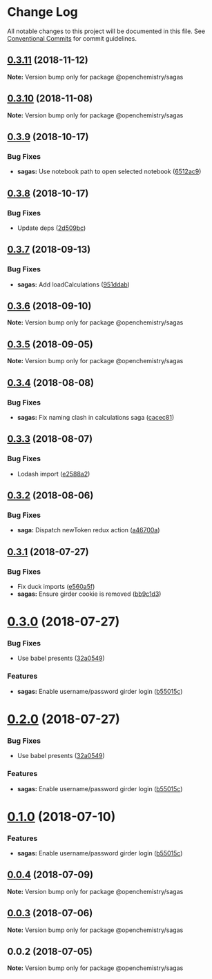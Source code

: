 # Change Log

All notable changes to this project will be documented in this file.
See [Conventional Commits](https://conventionalcommits.org) for commit guidelines.

## [0.3.11](https://github.com/OpenChemistry/oc-web-components/compare/@openchemistry/sagas@0.3.10...@openchemistry/sagas@0.3.11) (2018-11-12)

**Note:** Version bump only for package @openchemistry/sagas





## [0.3.10](https://github.com/OpenChemistry/oc-web-components/compare/@openchemistry/sagas@0.3.9...@openchemistry/sagas@0.3.10) (2018-11-08)

**Note:** Version bump only for package @openchemistry/sagas





## [0.3.9](https://github.com/OpenChemistry/oc-web-components/compare/@openchemistry/sagas@0.3.8...@openchemistry/sagas@0.3.9) (2018-10-17)


### Bug Fixes

* **sagas:** Use notebook path to open selected notebook ([6512ac9](https://github.com/OpenChemistry/oc-web-components/commit/6512ac9))





## [0.3.8](https://github.com/OpenChemistry/oc-web-components/compare/@openchemistry/sagas@0.3.7...@openchemistry/sagas@0.3.8) (2018-10-17)


### Bug Fixes

* Update deps ([2d509bc](https://github.com/OpenChemistry/oc-web-components/commit/2d509bc))





<a name="0.3.7"></a>
## [0.3.7](https://github.com/OpenChemistry/oc-web-components/compare/@openchemistry/sagas@0.3.6...@openchemistry/sagas@0.3.7) (2018-09-13)


### Bug Fixes

* **sagas:** Add loadCalculations ([951ddab](https://github.com/OpenChemistry/oc-web-components/commit/951ddab))




<a name="0.3.6"></a>
## [0.3.6](https://github.com/OpenChemistry/oc-web-components/compare/@openchemistry/sagas@0.3.5...@openchemistry/sagas@0.3.6) (2018-09-10)




**Note:** Version bump only for package @openchemistry/sagas

<a name="0.3.5"></a>
## [0.3.5](https://github.com/OpenChemistry/oc-web-components/compare/@openchemistry/sagas@0.3.4...@openchemistry/sagas@0.3.5) (2018-09-05)




**Note:** Version bump only for package @openchemistry/sagas

<a name="0.3.4"></a>
## [0.3.4](https://github.com/OpenChemistry/oc-web-components/compare/@openchemistry/sagas@0.3.3...@openchemistry/sagas@0.3.4) (2018-08-08)


### Bug Fixes

* **sagas:** Fix naming clash in calculations saga ([cacec81](https://github.com/OpenChemistry/oc-web-components/commit/cacec81))




<a name="0.3.3"></a>
## [0.3.3](https://github.com/OpenChemistry/oc-web-components/compare/@openchemistry/sagas@0.3.2...@openchemistry/sagas@0.3.3) (2018-08-07)


### Bug Fixes

* Lodash import ([e2588a2](https://github.com/OpenChemistry/oc-web-components/commit/e2588a2))




<a name="0.3.2"></a>
## [0.3.2](https://github.com/OpenChemistry/oc-web-components/compare/@openchemistry/sagas@0.3.1...@openchemistry/sagas@0.3.2) (2018-08-06)


### Bug Fixes

* **saga:** Dispatch newToken redux action ([a46700a](https://github.com/OpenChemistry/oc-web-components/commit/a46700a))




<a name="0.3.1"></a>
## [0.3.1](https://github.com/OpenChemistry/oc-web-components/compare/@openchemistry/sagas@0.3.0...@openchemistry/sagas@0.3.1) (2018-07-27)


### Bug Fixes

* Fix duck imports ([e560a5f](https://github.com/OpenChemistry/oc-web-components/commit/e560a5f))
* **sagas:** Ensure girder cookie is removed ([bb9c1d3](https://github.com/OpenChemistry/oc-web-components/commit/bb9c1d3))




<a name="0.3.0"></a>
# [0.3.0](https://github.com/OpenChemistry/oc-web-components/compare/@openchemistry/sagas@0.0.4...@openchemistry/sagas@0.3.0) (2018-07-27)


### Bug Fixes

* Use babel presents ([32a0549](https://github.com/OpenChemistry/oc-web-components/commit/32a0549))


### Features

* **sagas:** Enable username/password girder login ([b55015c](https://github.com/OpenChemistry/oc-web-components/commit/b55015c))




<a name="0.2.0"></a>
# [0.2.0](https://github.com/OpenChemistry/oc-web-components/compare/@openchemistry/sagas@0.0.4...@openchemistry/sagas@0.2.0) (2018-07-27)


### Bug Fixes

* Use babel presents ([32a0549](https://github.com/OpenChemistry/oc-web-components/commit/32a0549))


### Features

* **sagas:** Enable username/password girder login ([b55015c](https://github.com/OpenChemistry/oc-web-components/commit/b55015c))




<a name="0.1.0"></a>
# [0.1.0](https://github.com/OpenChemistry/oc-web-components/compare/@openchemistry/sagas@0.0.4...@openchemistry/sagas@0.1.0) (2018-07-10)


### Features

* **sagas:** Enable username/password girder login ([b55015c](https://github.com/OpenChemistry/oc-web-components/commit/b55015c))




<a name="0.0.4"></a>
## [0.0.4](https://github.com/OpenChemistry/oc-web-components/compare/@openchemistry/sagas@0.0.3...@openchemistry/sagas@0.0.4) (2018-07-09)




**Note:** Version bump only for package @openchemistry/sagas

<a name="0.0.3"></a>
## [0.0.3](https://github.com/OpenChemistry/oc-web-components/compare/@openchemistry/sagas@0.0.2...@openchemistry/sagas@0.0.3) (2018-07-06)




**Note:** Version bump only for package @openchemistry/sagas

<a name="0.0.2"></a>
## 0.0.2 (2018-07-05)




**Note:** Version bump only for package @openchemistry/sagas
